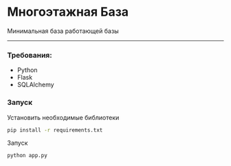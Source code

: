 # Многоэтажная База

Минимальная база работающей базы

---

### Требования:

- Python
- Flask
- SQLAlchemy

### Запуск
Установить необходимые библиотеки
```bash
pip install -r requirements.txt
```
Запуск
```bash
python app.py
```
